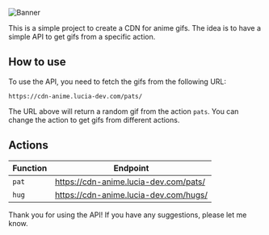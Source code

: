 ![Banner](/Banner.png)

This is a simple project to create a CDN for anime gifs. The idea is to have a simple API to get gifs from a specific action.

## How to use

To use the API, you need to fetch the gifs from the following URL:

```http
https://cdn-anime.lucia-dev.com/pats/
```

The URL above will return a random gif from the action `pats`. You can change the action to get gifs from different actions.

## Actions

| Function | Endpoint                              |
| -------- | ------------------------------------- |
| `pat`    | https://cdn-anime.lucia-dev.com/pats/ |
| `hug`    | https://cdn-anime.lucia-dev.com/hugs/ |

Thank you for using the API! If you have any suggestions, please let me know.
